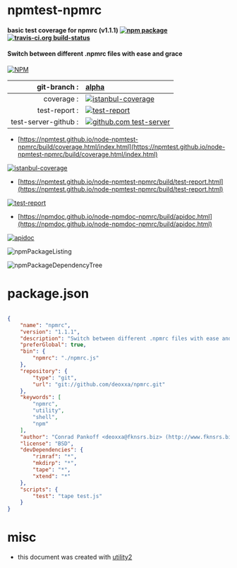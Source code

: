 # npmtest-npmrc

#### basic test coverage for  npmrc (v1.1.1)  [![npm package](https://img.shields.io/npm/v/npmtest-npmrc.svg?style=flat-square)](https://www.npmjs.org/package/npmtest-npmrc) [![travis-ci.org build-status](https://api.travis-ci.org/npmtest/node-npmtest-npmrc.svg)](https://travis-ci.org/npmtest/node-npmtest-npmrc)

#### Switch between different .npmrc files with ease and grace

[![NPM](https://nodei.co/npm/npmrc.png?downloads=true&downloadRank=true&stars=true)](https://www.npmjs.com/package/npmrc)

| git-branch : | [alpha](https://github.com/npmtest/node-npmtest-npmrc/tree/alpha)|
|--:|:--|
| coverage : | [![istanbul-coverage](https://npmtest.github.io/node-npmtest-npmrc/build/coverage.badge.svg)](https://npmtest.github.io/node-npmtest-npmrc/build/coverage.html/index.html)|
| test-report : | [![test-report](https://npmtest.github.io/node-npmtest-npmrc/build/test-report.badge.svg)](https://npmtest.github.io/node-npmtest-npmrc/build/test-report.html)|
| test-server-github : | [![github.com test-server](https://npmtest.github.io/node-npmtest-npmrc/GitHub-Mark-32px.png)](https://npmtest.github.io/node-npmtest-npmrc/build/app/index.html) | | build-artifacts : | [![build-artifacts](https://npmtest.github.io/node-npmtest-npmrc/glyphicons_144_folder_open.png)](https://github.com/npmtest/node-npmtest-npmrc/tree/gh-pages/build)|

- [https://npmtest.github.io/node-npmtest-npmrc/build/coverage.html/index.html](https://npmtest.github.io/node-npmtest-npmrc/build/coverage.html/index.html)

[![istanbul-coverage](https://npmtest.github.io/node-npmtest-npmrc/build/screenCapture.buildCi.browser.%252Ftmp%252Fbuild%252Fcoverage.lib.html.png)](https://npmtest.github.io/node-npmtest-npmrc/build/coverage.html/index.html)

- [https://npmtest.github.io/node-npmtest-npmrc/build/test-report.html](https://npmtest.github.io/node-npmtest-npmrc/build/test-report.html)

[![test-report](https://npmtest.github.io/node-npmtest-npmrc/build/screenCapture.buildCi.browser.%252Ftmp%252Fbuild%252Ftest-report.html.png)](https://npmtest.github.io/node-npmtest-npmrc/build/test-report.html)

- [https://npmdoc.github.io/node-npmdoc-npmrc/build/apidoc.html](https://npmdoc.github.io/node-npmdoc-npmrc/build/apidoc.html)

[![apidoc](https://npmdoc.github.io/node-npmdoc-npmrc/build/screenCapture.buildCi.browser.%252Ftmp%252Fbuild%252Fapidoc.html.png)](https://npmdoc.github.io/node-npmdoc-npmrc/build/apidoc.html)

![npmPackageListing](https://npmtest.github.io/node-npmtest-npmrc/build/screenCapture.npmPackageListing.svg)

![npmPackageDependencyTree](https://npmtest.github.io/node-npmtest-npmrc/build/screenCapture.npmPackageDependencyTree.svg)



# package.json

```json

{
    "name": "npmrc",
    "version": "1.1.1",
    "description": "Switch between different .npmrc files with ease and grace",
    "preferGlobal": true,
    "bin": {
        "npmrc": "./npmrc.js"
    },
    "repository": {
        "type": "git",
        "url": "git://github.com/deoxxa/npmrc.git"
    },
    "keywords": [
        "npmrc",
        "utility",
        "shell",
        "npm"
    ],
    "author": "Conrad Pankoff <deoxxa@fknsrs.biz> (http://www.fknsrs.biz/)",
    "license": "BSD",
    "devDependencies": {
        "rimraf": "*",
        "mkdirp": "*",
        "tape": "*",
        "xtend": "*"
    },
    "scripts": {
        "test": "tape test.js"
    }
}
```



# misc
- this document was created with [utility2](https://github.com/kaizhu256/node-utility2)
